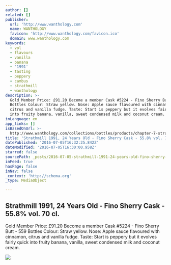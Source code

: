 ```yaml
---
author: []
related: []
publisher:
  url: 'http://www.wanthology.com'
  name: WANTHOLOGY
  favicon: 'http://www.wanthology.com/favicon.ico'
  domain: www.wanthology.com
keywords:
  - vol
  - flavours
  - vanilla
  - banana
  - '1991'
  - tasting
  - peppery
  - cambus
  - strathmill
  - wanthology
description: >-
  Gold Member Price: £91.20 Become a member Cask #5224 - Fino Sherry Butt - 559
  Bottles Colour: Straw yellow. Nose: Apple sauce flavoured with cinnamon,
  citrus and vanilla fudge. Taste: Start is peppery but it evolves fairly quick
  into fruity banana, vanilla, sweet condensed milk and coconut cream.
inLanguage: en
app_links: []
isBasedOnUrl: >-
  http://www.wanthology.com/collections/bottles/products/chapter-7-strathmill-24-yo
title: 'Strathmill 1991, 24 Years Old - Fino Sherry Cask - 55.8% vol. 70 cl.'
datePublished: '2016-07-05T16:32:25.842Z'
dateModified: '2016-07-05T16:30:00.958Z'
starred: false
sourcePath: _posts/2016-07-05-strathmill-1991-24-years-old-fino-sherry-cask-558-vol.md
inFeed: true
hasPage: false
inNav: false
_context: 'http://schema.org'
_type: MediaObject

---
```

<article style=""><h1>Strathmill 1991, 24 Years Old - Fino Sherry Cask - 55.8% vol. 70 cl.</h1><p>Gold Member Price: £91.20 Become a member Cask #5224 - Fino Sherry Butt - 559 Bottles Colour: Straw yellow. Nose: Apple sauce flavoured with cinnamon, citrus and vanilla fudge. Taste: Start is peppery but it evolves fairly quick into fruity banana, vanilla, sweet condensed milk and coconut cream.</p><img src="http://cdn.shopify.com/s/files/1/1059/4334/products/Strathmill24_grande.jpg?v=1461068959" /></article>
